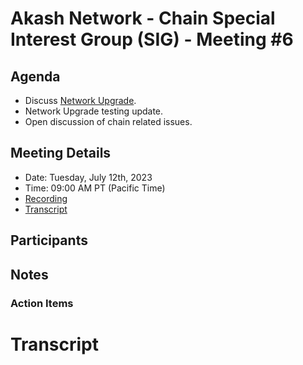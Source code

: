 
# Akash Network - Chain Special Interest Group (SIG) - Meeting #6

## Agenda

- Discuss [Network Upgrade](https://github.com/akash-network/support/issues/73).
- Network Upgrade testing update.
- Open discussion of chain related issues.

## Meeting Details

- Date: Tuesday, July 12th, 2023
- Time: 09:00 AM PT (Pacific Time)
- [Recording](https://ilt2quvvl4fkghho2kegz6q7vjpgza5dttrdrvswm6v5isdpsoeq.arweave.net/QueoUrVfCqMc7tKIbPofql5sg6Oc4jjWVmer1Ehvk4k)
- [Transcript](#transcript)


## Participants




## Notes



### Action Items



# **Transcript**
